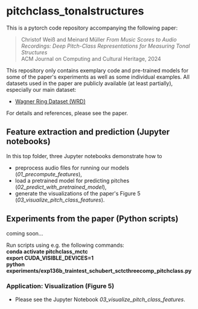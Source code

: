 # pitchclass_tonalstructures

This is a pytorch code repository accompanying the following paper:  

> Christof Weiß and Meinard Müller
> _From Music Scores to Audio Recordings: Deep Pitch-Class Representations for Measuring Tonal Structures_  
>  ACM Journal on Computing and Cultural Heritage, 2024

This repository only contains exemplary code and pre-trained models for some of the paper's experiments as well as some individual examples. All datasets used in the paper are publicly available (at least partially), especially our main dataset:
* [Wagner Ring Dataset (WRD)](https://zenodo.org/record/5139893)

For details and references, please see the paper.

## Feature extraction and prediction (Jupyter notebooks)

In this top folder, three Jupyter notebooks demonstrate how to 
* preprocess audio files for running our models (_01_precompute_features_),
* load a pretrained model for predicting pitches (_02_predict_with_pretrained_model_),
* generate the visualizations of the paper's Figure 5 (_03_visualize_pitch_class_features_).

## Experiments from the paper (Python scripts)
coming soon...
  
Run scripts using e.g. the following commands:  
__conda activate pitchclass_mctc__  
__export CUDA_VISIBLE_DEVICES=1__  
__python experiments/exp136b_traintest_schubert_sctcthreecomp_pitchclass.py__  


### Application: Visualization (Figure 5)
* Please see the Jupyter Notebook _03_visualize_pitch_class_features_.

